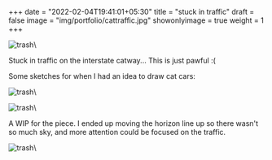 +++
date = "2022-02-04T19:41:01+05:30"
title = "stuck in traffic"
draft = false
image = "img/portfolio/cattraffic.jpg"
showonlyimage = true
weight = 1
+++

![trash](/img/portfolio/cattraffic.jpg)\

Stuck in traffic on the interstate catway... This is just pawful :(

Some sketches for when I had an idea to draw cat cars:

![trash](/img/extra/cattraffic_ex0.jpg)\

![trash](/img/extra/cattraffic_ex1.jpg)\

A WIP for the piece. I ended up moving the horizon line up so there wasn't so much sky, and more attention could be focused on the traffic.

![trash](/img/extra/cattraffic_ex2.jpg)\
